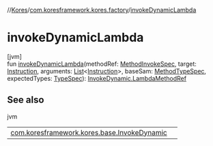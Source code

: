 //[Kores](../../index.md)/[com.koresframework.kores.factory](index.md)/[invokeDynamicLambda](invoke-dynamic-lambda.md)

# invokeDynamicLambda

[jvm]\
fun [invokeDynamicLambda](invoke-dynamic-lambda.md)(methodRef: [MethodInvokeSpec](../com.koresframework.kores.common/-method-invoke-spec/index.md), target: [Instruction](../com.koresframework.kores/-instruction/index.md), arguments: [List](https://kotlinlang.org/api/latest/jvm/stdlib/kotlin.collections/-list/index.html)<[Instruction](../com.koresframework.kores/-instruction/index.md)>, baseSam: [MethodTypeSpec](../com.koresframework.kores.common/-method-type-spec/index.md), expectedTypes: [TypeSpec](../com.koresframework.kores.base/-type-spec/index.md)): [InvokeDynamic.LambdaMethodRef](../com.koresframework.kores.base/-invoke-dynamic/-lambda-method-ref/index.md)

## See also

jvm

| | |
|---|---|
| [com.koresframework.kores.base.InvokeDynamic](../com.koresframework.kores.base/-invoke-dynamic/index.md) |  |
